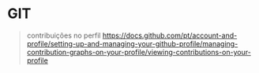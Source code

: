 # GIT

> contribuições no perfil https://docs.github.com/pt/account-and-profile/setting-up-and-managing-your-github-profile/managing-contribution-graphs-on-your-profile/viewing-contributions-on-your-profile